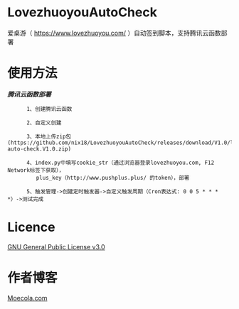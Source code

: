 # LovezhuoyouAutoCheck
爱桌游（ https://www.lovezhuoyou.com/ ）自动签到脚本，支持腾讯云函数部署

# 使用方法
            
  ***腾讯云函数部署***
          
          1、创建腾讯云函数
          
          2、自定义创建
          
          3、本地上传zip包(https://github.com/nix18/LovezhuoyouAutoCheck/releases/download/V1.0/lovezhuoyou-auto-check.V1.0.zip)
          
          4、index.py中填写cookie_str（通过浏览器登录lovezhuoyou.com, F12 Network标签下获取），
             plus_key（http://www.pushplus.plus/ 的token），部署
               
          5、触发管理->创建定时触发器->自定义触发周期（Cron表达式: 0 0 5 * * * *）->测试完成
  
          
# Licence

[GNU General Public License v3.0](https://raw.githubusercontent.com/nix18/LovezhuoyouAutoCheck/main/LICENSE)


# 作者博客

[Moecola.com](https://moecola.com)
